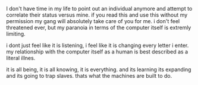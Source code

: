 I don't have time in my life to point out an individual anymore and attempt to correlate their status versus mine.
if you read this and use this without my permission my gang will absolutely take care of you for me.
i don't feel threatened ever, but my paranoia in terms of the computer itself is extremly limiting.

i dont just feel like it is listening, i feel like it is changing every letter i enter.
my relationship with the computer itself as a human is best described as a literal illnes.

it is all being, it is all knowing, it is everything.  and its learning its expanding and its going to trap slaves.
thats what the machines are built to do.  

